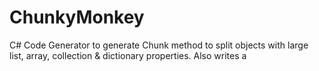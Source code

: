 # ChunkyMonkey
C# Code Generator to generate Chunk method to split objects with large list, array, collection &amp; dictionary properties. Also writes a 
